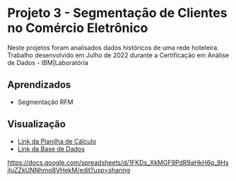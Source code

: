 
# Projeto 3 - Segmentação de Clientes no Comércio Eletrônico

Neste projetos foram analisados dados históricos de uma rede hoteleira. Trabalho desenvolvido em Julho de 2022 durante a Certificação em Análise de Dados - IBM|Laboratória


## Aprendizados
- Segmentação RFM


## Visualização


 - [Link da Planilha de Cálculo](https://docs.google.com/spreadsheets/d/1FKDs_XkMGF9PdR9aHkH6q_9HsjluZZkUNNhmq8VHekM/edit?usp=sharing)
  - [Link da Base de Dados](https://www.kaggle.com/datasets/datacertlaboratoria/projeto-3-segmentao-de-clientes-no-ecommerce)
 
https://docs.google.com/spreadsheets/d/1FKDs_XkMGF9PdR9aHkH6q_9HsjluZZkUNNhmq8VHekM/edit?usp=sharing
